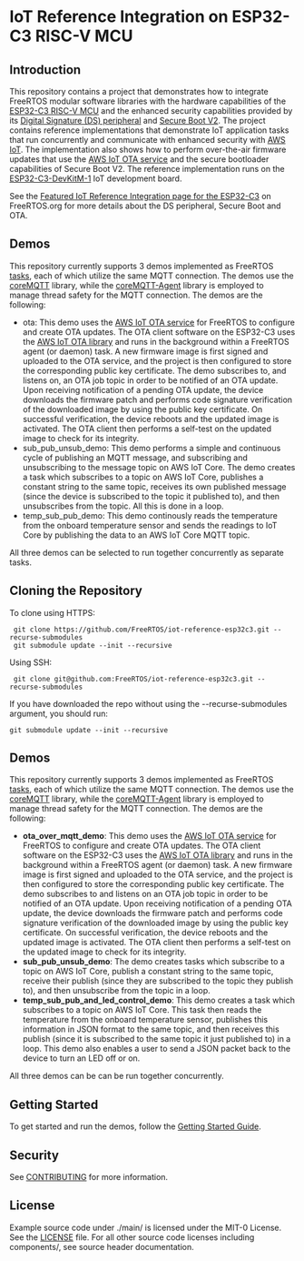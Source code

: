 # IoT Reference Integration on ESP32-C3 RISC-V MCU

## Introduction

This repository contains a project that demonstrates how to integrate FreeRTOS modular software libraries with the hardware capabilities of the [ESP32-C3 RISC-V MCU](https://www.espressif.com/en/products/socs/esp32-c3) and the enhanced security capabilities provided by its [Digital Signature (DS) peripheral](https://docs.espressif.com/projects/esp-idf/en/latest/esp32c3/api-reference/peripherals/ds.html) and [Secure Boot V2](https://docs.espressif.com/projects/esp-idf/en/latest/esp32c3/security/secure-boot-v2.html). The project contains reference implementations that demonstrate IoT application tasks that run concurrently and communicate with enhanced security with [AWS IoT](https://aws.amazon.com/iot-core/). The implementation also shows how to perform over-the-air firmware updates that use the [AWS IoT OTA service](https://docs.aws.amazon.com/freertos/latest/userguide/freertos-ota-dev.html) and the secure bootloader capabilities of Secure Boot V2. The reference implementation runs on the [ESP32-C3-DevKitM-1](https://docs.espressif.com/projects/esp-idf/en/latest/esp32c3/hw-reference/esp32c3/user-guide-devkitm-1.html) IoT development board.

See the [Featured IoT Reference Integration page for the ESP32-C3](https://www.freertos.org/featured-freertos-iot-integration-targeting-an-espressif-esp32-c3-risc-v-mcu) on FreeRTOS.org for more details about the DS peripheral, Secure Boot and OTA.

## Demos

This repository currently supports 3 demos implemented as FreeRTOS [tasks](https://www.freertos.org/taskandcr.html), each of which utilize the same MQTT connection. The demos use the [coreMQTT](https://www.freertos.org/mqtt/index.html) library, while the [coreMQTT-Agent](https://www.freertos.org/mqtt-agent/index.html) library is employed to manage thread safety for the MQTT connection. The demos are the following:

* ota: This demo uses the [AWS IoT OTA service](https://docs.aws.amazon.com/freertos/latest/userguide/freertos-ota-dev.html) for FreeRTOS to configure and create OTA updates. The OTA client software on the ESP32-C3 uses the [AWS IoT OTA library](https://www.freertos.org/ota/index.html) and runs in the background within a FreeRTOS agent (or daemon) task. A new firmware image is first signed and uploaded to the OTA service, and the project is then configured to store the corresponding public key certificate. The demo subscribes to, and listens on, an OTA job topic in order to be notified of an OTA update. Upon receiving notification of a pending OTA update, the device downloads the firmware patch and performs code signature verification of the downloaded image by using the public key certificate. On successful verification, the device reboots and the updated image is activated. The OTA client then performs a self-test on the updated image to check for its integrity.
* sub_pub_unsub_demo: This demo performs a simple and continuous cycle of publishing an MQTT message, and subscribing and unsubscribing to the message topic on AWS IoT Core. The demo creates a task which subscribes to a topic on AWS IoT Core, publishes a constant string to the same topic, receives its own published message (since the device is subscribed to the topic it published to), and then unsubscribes from the topic. All this is done in a loop.
* temp_sub_pub_demo: This demo continously reads the temperature from the onboard temperature sensor and sends the readings to IoT Core by publishing the data to an AWS IoT Core MQTT topic.

All three demos can be selected to run together concurrently as separate tasks.

## Cloning the Repository

To clone using HTTPS:

```
 git clone https://github.com/FreeRTOS/iot-reference-esp32c3.git --recurse-submodules
 git submodule update --init --recursive
```

Using SSH:

```
 git clone git@github.com:FreeRTOS/iot-reference-esp32c3.git --recurse-submodules
```

If you have downloaded the repo without using the --recurse-submodules argument, you should run:

```
git submodule update --init --recursive
```

## Demos

This repository currently supports 3 demos implemented as FreeRTOS [tasks](https://www.freertos.org/taskandcr.html), each of which utilize the same MQTT connection. The demos use the [coreMQTT](https://www.freertos.org/mqtt/index.html) library, while the [coreMQTT-Agent](https://www.freertos.org/mqtt-agent/index.html) library is employed to manage thread safety for the MQTT connection. The demos are the following:

* **ota_over_mqtt_demo**: This demo uses the [AWS IoT OTA service](https://docs.aws.amazon.com/freertos/latest/userguide/freertos-ota-dev.html) for FreeRTOS to configure and create OTA updates. The OTA client software on the ESP32-C3 uses the [AWS IoT OTA library](https://www.freertos.org/ota/index.html) and runs in the background within a FreeRTOS agent (or daemon) task. A new firmware image is first signed and uploaded to the OTA service, and the project is then configured to store the corresponding public key certificate. The demo subscribes to and listens on an OTA job topic in order to be notified of an OTA update. Upon receiving notification of a pending OTA update, the device downloads the firmware patch and performs code signature verification of the downloaded image by using the public key certificate. On successful verification, the device reboots and the updated image is activated. The OTA client then performs a self-test on the updated image to check for its integrity.
* **sub_pub_unsub_demo**: The demo creates tasks which subscribe to a topic on AWS IoT Core, publish a constant string to the same topic, receive their publish (since they are subscribed to the topic they publish to), and then unsubscribe from the topic in a loop.
* **temp_sub_pub_and_led_control_demo**: This demo creates a task which subscribes to a topic on AWS IoT Core. This task then reads the temperature from the onboard temperature sensor, publishes this information in JSON format to the same topic, and then receives this publish (since it is subscribed to the same topic it just published to) in a loop. This demo also enables a user to send a JSON packet back to the device to turn an LED off or on.

All three demos can be can be run together concurrently.

## Getting Started

To get started and run the demos, follow the [Getting Started Guide](GettingStartedGuide.md).

## Security

See [CONTRIBUTING](CONTRIBUTING.md#security-issue-notifications) for more information.

## License

Example source code under ./main/ is licensed under the MIT-0 License. See the [LICENSE](LICENSE) file. For all other source code licenses including components/, see source header documentation.
